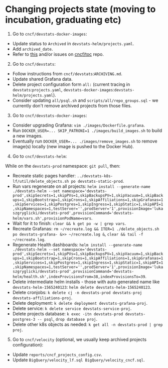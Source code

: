 # Changing projects state (moving to incubation, graduating etc)

1. Go to `cncf/devstats-docker-images`:

- Update status to `Archived` in `devstats-helm/projects.yaml`.
- Add `archived_date`.
- Refer to [this](https://docs.google.com/spreadsheets/d/10-rSBsSMQZD6nCLBkyKfeU4kdffB4bOSV0NnZqF5bBk/edit#gid=1632287387) and/or issues on [cncf/toc](https://github.com/cncf/toc) repo.


2. Go to `cncf/devstats`:

- Follow instructions from `cncf/devstats`:`ARCHIVING.md`.
- Update shared Grafana data.
- Delete project configuration form `all:` (current tracing in `devstats`:`projects.yaml`, `devstats-docker-images`:`devstats-helm/projects.yaml`).
- Consider updating `all/psql.sh` and `scripts/all/repo_groups.sql` - we currently don't remove archived projects from those files.


3. Go to `cncf/devstats-docker-images`:

- Consider upgrading Grafana: `vim ./images/Dockerfile.grafana`.
- Run `DOCKER_USER=... SKIP_PATRONI=1 ./images/build_images.sh` to build a new images.
- Eventually run `DOCKER_USER=... ./images/remove_images.sh` to remove image(s) locally (new image is pushed to the Docker Hub).


4. Go to `cncf/devstats-helm`:

While on the `devstats-prod` namespace: `git pull`, then:

- Recreate static pages handler: `../devstats-k8s-lf/util/delete_objects.sh po devstats-static-prod`.
- Run vars regenerate on all projects: `helm install --generate-name ./devstats-helm --set namespace='devstats-prod',skipSecrets=1,skipPVs=1,skipBackupsPV=1,skipVacuum=1,skipBackups=1,skipBootstrap=1,skipCrons=1,skipAffiliations=1,skipGrafanas=1,skipServices=1,skipPostgres=1,skipIngress=1,skipStatic=1,skipAPI=1,skipNamespaces=1,testServer='',prodServer='1',provisionImage='lukaszgryglicki/devstats-prod',provisionCommand='devstats-helm/vars.sh',provisionPodName=vars`.
- Wait for it to finish: `clear && k get po -w | grep vars`.
- Recreate Grafanas: `rm ~/recreate.log && ITER=1 ./delete_objects.sh po devstats-grafana- &>> ~/recreate.log &`, `clear && tail -f ~/recreate.log`.
- Regenerate Health dashboards: `helm install --generate-name ./devstats-helm --set namespace='devstats-prod',skipSecrets=1,skipPVs=1,skipBackupsPV=1,skipVacuum=1,skipBackups=1,skipBootstrap=1,skipCrons=1,skipAffiliations=1,skipGrafanas=1,skipServices=1,skipPostgres=1,skipIngress=1,skipStatic=1,skipAPI=1,skipNamespaces=1,testServer='',prodServer='1',provisionImage='lukaszgryglicki/devstats-prod',provisionCommand='devstats-helm/health.sh',indexProvisionsFrom=38,indexProvisionsTo=39`.
- Delete intermediate helm installs - those with auto generated name like `devstats-helm-1565240123`: `helm delete devstats-helm-1565240123`.
- Delete cronjobs: `k delete cj -n devstats-prod devstats-proj devstats-affiliations-proj`.
- Delete deployment: `k delete deployment devstats-grafana-proj`.
- Delete service: `k delete service devstats-service-proj`.
- Delete projects database: `k exec -itn devstats-prod devstats-postgres-3 -- psql`, `drop database proj`.
- Delete other k8s objects as needed: `k get all -n devstats-prod | grep proj`.


5. Go to `cncf/velocity` (optional, we usually keep archived projects configuration):

- Update `reports/cncf_projects_config.csv`.
- Update `BigQuery/velocity_lf.sql BigQuery/velocity_cncf.sql`.



